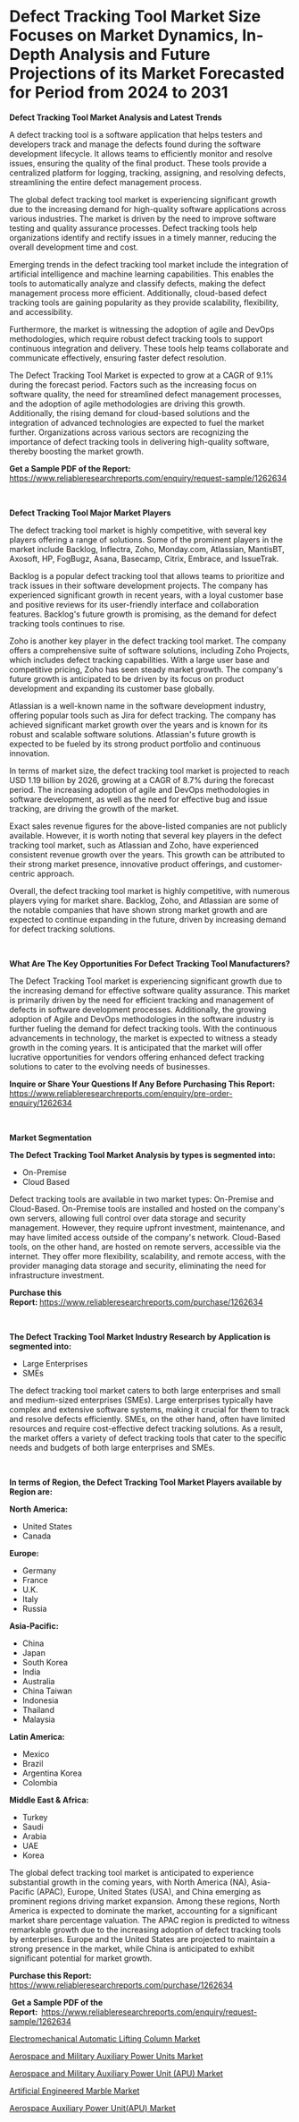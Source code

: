 <p><h1>Defect Tracking Tool Market Size Focuses on Market Dynamics, In-Depth Analysis and Future Projections of its Market Forecasted for Period from 2024 to 2031</h1></p><p><strong>Defect Tracking Tool Market Analysis and Latest Trends</strong></p>
<p><p>A defect tracking tool is a software application that helps testers and developers track and manage the defects found during the software development lifecycle. It allows teams to efficiently monitor and resolve issues, ensuring the quality of the final product. These tools provide a centralized platform for logging, tracking, assigning, and resolving defects, streamlining the entire defect management process.</p><p>The global defect tracking tool market is experiencing significant growth due to the increasing demand for high-quality software applications across various industries. The market is driven by the need to improve software testing and quality assurance processes. Defect tracking tools help organizations identify and rectify issues in a timely manner, reducing the overall development time and cost.</p><p>Emerging trends in the defect tracking tool market include the integration of artificial intelligence and machine learning capabilities. This enables the tools to automatically analyze and classify defects, making the defect management process more efficient. Additionally, cloud-based defect tracking tools are gaining popularity as they provide scalability, flexibility, and accessibility.</p><p>Furthermore, the market is witnessing the adoption of agile and DevOps methodologies, which require robust defect tracking tools to support continuous integration and delivery. These tools help teams collaborate and communicate effectively, ensuring faster defect resolution.</p><p>The Defect Tracking Tool Market is expected to grow at a CAGR of 9.1% during the forecast period. Factors such as the increasing focus on software quality, the need for streamlined defect management processes, and the adoption of agile methodologies are driving this growth. Additionally, the rising demand for cloud-based solutions and the integration of advanced technologies are expected to fuel the market further. Organizations across various sectors are recognizing the importance of defect tracking tools in delivering high-quality software, thereby boosting the market growth.</p></p>
<p><strong>Get a Sample PDF of the Report:&nbsp;</strong> <a href="https://www.reliableresearchreports.com/enquiry/request-sample/1262634">https://www.reliableresearchreports.com/enquiry/request-sample/1262634</a></p>
<p>&nbsp;</p>
<p><strong>Defect Tracking Tool Major Market Players</strong></p>
<p><p>The defect tracking tool market is highly competitive, with several key players offering a range of solutions. Some of the prominent players in the market include Backlog, Inflectra, Zoho, Monday.com, Atlassian, MantisBT, Axosoft, HP, FogBugz, Asana, Basecamp, Citrix, Embrace, and IssueTrak.</p><p>Backlog is a popular defect tracking tool that allows teams to prioritize and track issues in their software development projects. The company has experienced significant growth in recent years, with a loyal customer base and positive reviews for its user-friendly interface and collaboration features. Backlog's future growth is promising, as the demand for defect tracking tools continues to rise.</p><p>Zoho is another key player in the defect tracking tool market. The company offers a comprehensive suite of software solutions, including Zoho Projects, which includes defect tracking capabilities. With a large user base and competitive pricing, Zoho has seen steady market growth. The company's future growth is anticipated to be driven by its focus on product development and expanding its customer base globally.</p><p>Atlassian is a well-known name in the software development industry, offering popular tools such as Jira for defect tracking. The company has achieved significant market growth over the years and is known for its robust and scalable software solutions. Atlassian's future growth is expected to be fueled by its strong product portfolio and continuous innovation.</p><p>In terms of market size, the defect tracking tool market is projected to reach USD 1.19 billion by 2026, growing at a CAGR of 8.7% during the forecast period. The increasing adoption of agile and DevOps methodologies in software development, as well as the need for effective bug and issue tracking, are driving the growth of the market.</p><p>Exact sales revenue figures for the above-listed companies are not publicly available. However, it is worth noting that several key players in the defect tracking tool market, such as Atlassian and Zoho, have experienced consistent revenue growth over the years. This growth can be attributed to their strong market presence, innovative product offerings, and customer-centric approach.</p><p>Overall, the defect tracking tool market is highly competitive, with numerous players vying for market share. Backlog, Zoho, and Atlassian are some of the notable companies that have shown strong market growth and are expected to continue expanding in the future, driven by increasing demand for defect tracking solutions.</p></p>
<p>&nbsp;</p>
<p><strong>What Are The Key Opportunities For Defect Tracking Tool Manufacturers?</strong></p>
<p><p>The Defect Tracking Tool market is experiencing significant growth due to the increasing demand for effective software quality assurance. This market is primarily driven by the need for efficient tracking and management of defects in software development processes. Additionally, the growing adoption of Agile and DevOps methodologies in the software industry is further fueling the demand for defect tracking tools. With the continuous advancements in technology, the market is expected to witness a steady growth in the coming years. It is anticipated that the market will offer lucrative opportunities for vendors offering enhanced defect tracking solutions to cater to the evolving needs of businesses.</p></p>
<p><strong>Inquire or Share Your Questions If Any Before Purchasing This Report:</strong> <a href="https://www.reliableresearchreports.com/enquiry/pre-order-enquiry/1262634">https://www.reliableresearchreports.com/enquiry/pre-order-enquiry/1262634</a></p>
<p>&nbsp;</p>
<p><strong>Market Segmentation</strong></p>
<p><strong>The Defect Tracking Tool Market Analysis by types is segmented into:</strong></p>
<p><ul><li>On-Premise</li><li>Cloud Based</li></ul></p>
<p><p>Defect tracking tools are available in two market types: On-Premise and Cloud-Based. On-Premise tools are installed and hosted on the company's own servers, allowing full control over data storage and security management. However, they require upfront investment, maintenance, and may have limited access outside of the company's network. Cloud-Based tools, on the other hand, are hosted on remote servers, accessible via the internet. They offer more flexibility, scalability, and remote access, with the provider managing data storage and security, eliminating the need for infrastructure investment.</p></p>
<p><strong>Purchase this Report:&nbsp;</strong><a href="https://www.reliableresearchreports.com/purchase/1262634">https://www.reliableresearchreports.com/purchase/1262634</a></p>
<p>&nbsp;</p>
<p><strong>The Defect Tracking Tool Market Industry Research by Application is segmented into:</strong></p>
<p><ul><li>Large Enterprises</li><li>SMEs</li></ul></p>
<p><p>The defect tracking tool market caters to both large enterprises and small and medium-sized enterprises (SMEs). Large enterprises typically have complex and extensive software systems, making it crucial for them to track and resolve defects efficiently. SMEs, on the other hand, often have limited resources and require cost-effective defect tracking solutions. As a result, the market offers a variety of defect tracking tools that cater to the specific needs and budgets of both large enterprises and SMEs.</p></p>
<p>&nbsp;</p>
<p><strong>In terms of Region, the Defect Tracking Tool Market Players available by Region are:</strong></p>
<p>
    <p> <strong> North America: </strong>
        <ul>
            <li>United States</li>
            <li>Canada</li>
        </ul>
        </p> 
    <p> <strong> Europe: </strong>
        <ul>
            <li>Germany</li>
            <li>France</li>
            <li>U.K.</li>
            <li>Italy</li>
            <li>Russia</li>
        </ul>
        </p> 
    <p> <strong> Asia-Pacific: </strong>
        <ul>
            <li>China</li>
            <li>Japan</li>
            <li>South Korea</li>
            <li>India</li>
            <li>Australia</li>
            <li>China Taiwan</li>
            <li>Indonesia</li>
            <li>Thailand</li>
            <li>Malaysia</li>
        </ul>
        </p> 
    <p> <strong> Latin America: </strong>
        <ul>
            <li>Mexico</li>
            <li>Brazil</li>
            <li>Argentina Korea</li>
            <li>Colombia</li>
        </ul>
        </p> 
    <p> <strong> Middle East & Africa: </strong>
        <ul>
            <li>Turkey</li>
            <li>Saudi</li>
            <li>Arabia</li>
            <li>UAE</li>
            <li>Korea</li>
        </ul>
    </p>
    </p>
<p><p>The global defect tracking tool market is anticipated to experience substantial growth in the coming years, with North America (NA), Asia-Pacific (APAC), Europe, United States (USA), and China emerging as prominent regions driving market expansion. Among these regions, North America is expected to dominate the market, accounting for a significant market share percentage valuation. The APAC region is predicted to witness remarkable growth due to the increasing adoption of defect tracking tools by enterprises. Europe and the United States are projected to maintain a strong presence in the market, while China is anticipated to exhibit significant potential for market growth.</p></p>
<p><strong>Purchase this Report: </strong><a href="https://www.reliableresearchreports.com/purchase/1262634">https://www.reliableresearchreports.com/purchase/1262634</a></p>
<p>&nbsp;<strong>Get a Sample PDF of the Report:&nbsp;&nbsp;</strong><a href="https://www.reliableresearchreports.com/enquiry/request-sample/1262634">https://www.reliableresearchreports.com/enquiry/request-sample/1262634</a></p>
<p><strong></strong></p>
<p><p><a href="https://medium.com/@nicholasstewart02/electromechanical-automatic-lifting-column-market-size-reveals-the-best-marketing-channels-in-711074e9e029">Electromechanical Automatic Lifting Column Market</a></p><p><a href="https://medium.com/@nicholasstewart02/decoding-aerospace-and-military-auxiliary-power-units-market-metrics-market-share-trends-and-9ccb3422381c">Aerospace and Military Auxiliary Power Units Market</a></p><p><a href="https://medium.com/@nicholasstewart02/aerospace-and-military-auxiliary-power-unit-apu-market-analysis-and-sze-forecasted-for-period-f22e5f63ffd5">Aerospace and Military Auxiliary Power Unit (APU) Market</a></p><p><a href="https://medium.com/@nicholasstewart02/artificial-engineered-marble-market-trends-forecast-and-competitive-analysis-to-2031-662f70fb24ea">Artificial Engineered Marble Market</a></p><p><a href="https://medium.com/@nicholasstewart02/aerospace-auxiliary-power-unit-apu-market-furnishes-information-on-market-share-market-trends-b31ba66dfc86">Aerospace Auxiliary Power Unit(APU) Market</a></p></p>